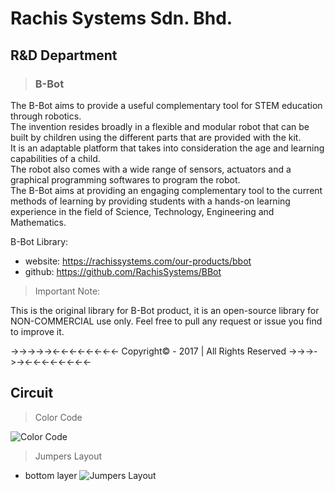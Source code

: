 # Rachis Systems Sdn. Bhd.


## R&D Department

>### B-Bot

The B-Bot aims to provide a useful complementary tool for STEM education through robotics. <br>
The invention resides broadly in a flexible and modular robot that can be built by children
using the different parts that are provided with the kit. <br> It is an adaptable platform that
takes into consideration the age and learning capabilities of a child. <br> The robot also comes
with a wide range of sensors, actuators and a graphical programming softwares to program the robot. <br>
The B-Bot aims at providing an engaging complementary tool to the current methods of
learning by providing students with a hands-on learning experience in the field of
Science, Technology, Engineering and Mathematics.

B-Bot Library:
* website: https://rachissystems.com/our-products/bbot
* github: https://github.com/RachisSystems/BBot

>Important Note:

This is the original library for B-Bot product, it is an open-source library for NON-COMMERCIAL use only.
Feel free to pull any request or issue you find to improve it.

  ->->->->-><-<-<-<-<-<-<-<- Copyright© - 2017 | All Rights Reserved ->->->->-><-<-<-<-<-<-<-<-

## Circuit

> Color Code

![Color Code](https://raw.githubusercontent.com/RachisSystems/BBot/master/docs/Circuit/colorCode.png)

> Jumpers Layout

- bottom layer
![Jumpers Layout](https://raw.githubusercontent.com/RachisSystems/BBot/master/docs/Circuit/jumpersLayout/bottomLayer.png)